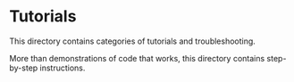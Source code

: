 # Tutorials

This directory contains categories of tutorials and troubleshooting.

More than demonstrations of code that works, this directory contains step-by-step instructions.
